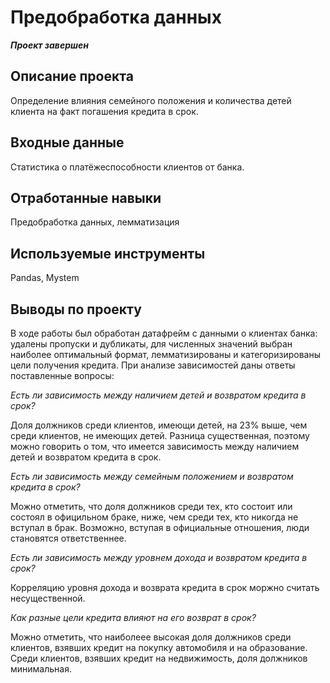 # Предобработка данных
***Проект завершен***
## Описание проекта
Определение влияния семейного положения и количества детей клиента на факт погашения кредита в срок.
## Входные данные
Статистика о платёжеспособности клиентов от банка.
## Отработанные навыки
Предобработка данных, лемматизация
## Используемые инструменты
Pandas, Mystem
## Выводы по проекту
В ходе работы был обработан датафрейм с данными о клиентах банка: удалены пропуски и дубликаты, для численных значений выбран наиболее оптимальный формат, лемматизированы и категоризированы цели получения кредита.
При анализе зависимостей даны ответы поставленные вопросы:

*Есть ли зависимость между наличием детей и возвратом кредита в срок?*

Доля должников среди клиентов, имеющи детей, на 23% выше, чем среди клиентов, не имеющих детей. Разница существенная, поэтому можно говорить о том, что имеется зависимость между наличием детей и возвратом кредита в срок.

*Есть ли зависимость между семейным положением и возвратом кредита в срок?*

Можно отметить, что доля должников среди тех, кто состоит или состоял в официльном браке, ниже, чем среди тех, кто никогда не вступал в брак. Возможно, вступая в официальные отношения, люди становятся ответственнее.

*Есть ли зависимость между уровнем дохода и возвратом кредита в срок?*

Корреляцию уровня дохода и возврата кредита в срок моржно считать несущественной.

*Как разные цели кредита влияют на его возврат в срок?*

Можно отметить, что наиболеее высокая доля должников среди клиентов, взявших кредит на покупку автомобиля и на образование. Среди клиентов, взявших кредит на недвижимость, доля должников минимальная.